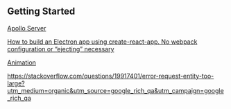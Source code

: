 ## Getting Started


[Apollo Server](https://www.apollographql.com/docs/apollo-server/example.html)

[How to build an Electron app using create-react-app. No webpack configuration or “ejecting” necessary](https://medium.freecodecamp.org/building-an-electron-application-with-create-react-app-97945861647c)

[Animation](https://www.javascripting.com/animation/?sort=rating)




https://stackoverflow.com/questions/19917401/error-request-entity-too-large?utm_medium=organic&utm_source=google_rich_qa&utm_campaign=google_rich_qa